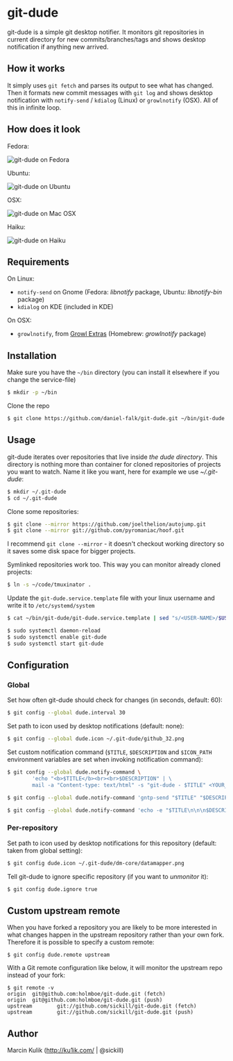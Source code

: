 # git-dude

git-dude is a simple git desktop notifier. It monitors git repositories in
current directory for new commits/branches/tags and shows desktop notification if
anything new arrived.

## How it works

It simply uses `git fetch` and parses its output to see what has changed. Then it
formats new commit messages with `git log` and shows desktop notification with
`notify-send` / `kdialog` (Linux) or `growlnotify` (OSX). All of this in infinite loop.

## How does it look

Fedora:

![git-dude on Fedora](screenshots/git-dude-fedora-shot.png)

Ubuntu:

![git-dude on Ubuntu](screenshots/git-dude-ubuntu-shot.png)

OSX:

![git-dude on Mac OSX](screenshots/git-dude-osx-shot.png)

Haiku:

![git-dude on Haiku](screenshots/git-dude-haiku-shot.png)

## Requirements

On Linux:

* `notify-send` on Gnome (Fedora: _libnotify_ package, Ubuntu: _libnotify-bin_ package)
* `kdialog` on KDE (included in KDE)

On OSX:

* `growlnotify`, from [Growl Extras](http://growl.info/extras.php#growlnotify)
  (Homebrew: _growlnotify_ package)

## Installation

Make sure you have the `~/bin` directory (you can install it elsewhere if you change the service-file)
```bash
$ mkdir -p ~/bin
```

Clone the repo
```bash
$ git clone https://github.com/daniel-falk/git-dude.git ~/bin/git-dude
```

## Usage

git-dude iterates over repositories that live inside _the dude directory_. This
directory is nothing more than container for cloned repositories of projects
you want to watch.  Name it like you want, here for example we use
_~/.git-dude_:

```bash
$ mkdir ~/.git-dude
$ cd ~/.git-dude
```

Clone some repositories:

```bash
$ git clone --mirror https://github.com/joelthelion/autojump.git
$ git clone --mirror git://github.com/pyromaniac/hoof.git
```

I recommend `git clone --mirror` - it doesn't checkout working directory so it
saves some disk space for bigger projects.

Symlinked repositories work too. This way you can monitor already cloned
projects:

```bash
$ ln -s ~/code/tmuxinator .
```

Update the `git-dude.service.template` file with your linux username and write it to `/etc/systemd/system`
```bash
$ cat ~/bin/git-dude/git-dude.service.template | sed "s/<USER-NAME>/$USER/g" | sudo tee /etc/systemd/system/git-dude.service

$ sudo systemctl daemon-reload
$ sudo systemctl enable git-dude
$ sudo systemctl start git-dude
```

## Configuration

### Global

Set how often git-dude should check for changes (in seconds, default: 60):

```bash
$ git config --global dude.interval 30
```

Set path to icon used by desktop notifications (default: none):

```bash
$ git config --global dude.icon ~/.git-dude/github_32.png
```

Set custom notification command (`$TITLE`, `$DESCRIPTION` and `$ICON_PATH`
environment variables are set when invoking notification command):

```bash
$ git config --global dude.notify-command \
        'echo "<b>$TITLE</b><br><br>$DESCRIPTION" | \
        mail -a "Content-type: text/html" -s "git-dude - $TITLE" <YOUR_EMAIL>'

$ git config --global dude.notify-command 'gntp-send "$TITLE" "$DESCRIPTION" "$ICON_PATH"'

$ git config --global dude.notify-command 'echo -e "$TITLE\n\n\n$DESCRIPTION" | espeak --stdin -k20 -ven+12'
```

### Per-repository

Set path to icon used by desktop notifications for this repository (default:
taken from global setting):

```bash
$ git config dude.icon ~/.git-dude/dm-core/datamapper.png
```

Tell git-dude to ignore specific repository (if you want to _unmonitor_ it):

```bash
$ git config dude.ignore true
```

## Custom upstream remote

When you have forked a repository you are likely to be more interested
in what changes happen in the upstream repository rather than your own
fork. Therefore it is possible to specify a custom remote:

    $ git config dude.remote upstream

With a Git remote configuration like below, it will monitor the
upstream repo instead of your fork:

    $ git remote -v
    origin  git@github.com:holmboe/git-dude.git (fetch)
    origin  git@github.com:holmboe/git-dude.git (push)
    upstream        git://github.com/sickill/git-dude.git (fetch)
    upstream        git://github.com/sickill/git-dude.git (push)

## Author

Marcin Kulik (http://ku1ik.com/ | @sickill)

